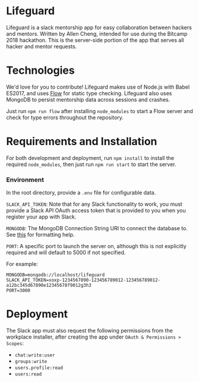 # Lifeguard
Lifeguard is a slack mentorship app for easy collaboration between hackers and
mentors. Written by Allen Cheng, intended for use during the Bitcamp 2018
hackathon. This is the server-side portion of the app that serves all hacker and
mentor requests.

# Technologies
We'd love for you to contribute! Lifeguard makes use of Node.js with Babel
ES2017, and uses [Flow](https://flow.org/en/) for static type checking.
Lifeguard also uses MongoDB to persist mentorship data across sessions and
crashes.

Just run `npm run flow` after installing `node_modules` to start a Flow server
and check for type errors throughout the repository.

# Requirements and Installation
For both development and deployment, run `npm install` to install the required
`node_modules`, then just run `npm run start` to start the server.

### Environment
In the root directory, provide a `.env` file for configurable data.

`SLACK_API_TOKEN`: Note that for any Slack functionality to work, you must
provide a Slack API OAuth access token that is provided to you when you register
your app with Slack.

`MONGODB`: The MongoDB Connection String URI to connect the database to. See
[this](https://docs.mongodb.com/manual/reference/connection-string/) for
formatting help.

`PORT`: A specific port to launch the server on, although this is not explicitly
required and will default to 5000 if not specified.

For example:
```
MONGODB=mongodb://localhost/lifeguard
SLACK_API_TOKEN=xoxp-1234567890-123456789012-123456789012-a12bc345d67890e12345678f9012g3h3
PORT=3000
```

# Deployment
The Slack app must also request the following permissions from the workplace installer, after creating the app under `OAuth & Permissions > Scopes`:
- `chat:write:user`
- `groups:write`
- `users.profile:read`
- `users:read`
